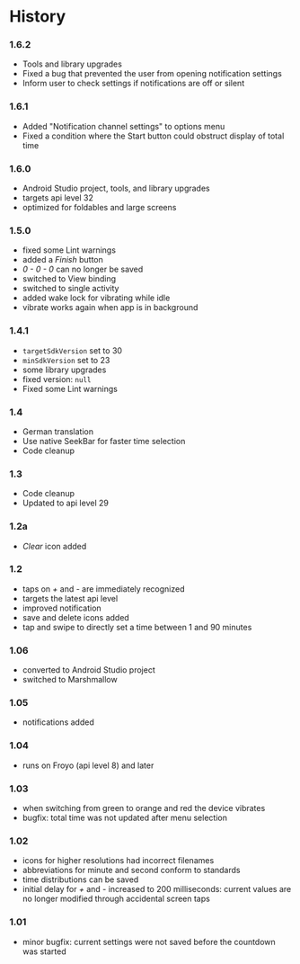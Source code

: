 # History

### 1.6.2

- Tools and library upgrades
- Fixed a bug that prevented the user from opening notification settings
- Inform user to check settings if notifications are off or silent

### 1.6.1

- Added "Notification channel settings" to options menu
- Fixed a condition where the Start button could obstruct display of total time

### 1.6.0

- Android Studio project, tools, and library upgrades
- targets api level 32
- optimized for foldables and large screens

### 1.5.0

- fixed some Lint warnings
- added a *Finish* button
- *0 - 0 - 0* can no longer be saved
- switched to View binding
- switched to single activity
- added wake lock for vibrating while idle
- vibrate works again when app is in background

### 1.4.1

- `targetSdkVersion` set to 30
- `minSdkVersion` set to 23
- some library upgrades
- fixed version: `null`
- Fixed some Lint warnings

### 1.4

- German translation
- Use native SeekBar for faster time selection
- Code cleanup

### 1.3

- Code cleanup
- Updated to api level 29

### 1.2a

- *Clear* icon added

### 1.2

- taps on *+* and *-* are immediately recognized
- targets the latest api level
- improved notification
- save and delete icons added
- tap and swipe to directly set a time between 1 and 90 minutes

### 1.06

- converted to Android Studio project
- switched to Marshmallow

### 1.05

- notifications added

### 1.04

- runs on Froyo (api level 8) and later

### 1.03

- when switching from green to orange and red the device vibrates
- bugfix: total time was not updated after menu selection

### 1.02

- icons for higher resolutions had incorrect filenames
- abbreviations for minute and second conform to standards
- time distributions can be saved
- initial delay for *+* and *-* increased to 200 milliseconds: current values are no longer modified through accidental screen taps

### 1.01

- minor bugfix: current settings were not saved before the countdown was started